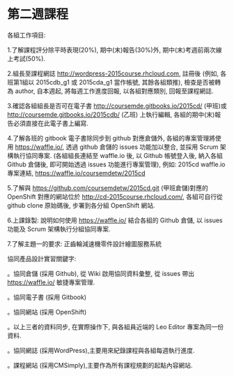 # 第二週課程

各組工作項目:

1.了解課程評分除平時表現(20%), 期中(末)報告(30%)外, 期中(末)考週前兩次線上考試(50%).

2.組長至課程網誌 http://wordpress-2015course.rhcloud.com, 註冊後 (例如, 各班第1組以 2015cdb_g1 或 2015cda_g1 當作帳號, 其餘各組類推), 檢查是否被轉為 author, 自本週起, 將每週工作進度回報, 以各組對應類別, 回報至課程網誌.

3.確認各組組長是否可在電子書 http://coursemde.gitbooks.io/2015cd/ (甲班)或 http://coursemde.gitbooks.io/2015cdb/ (乙班) 上執行編輯, 各組的期中(末)報告必須直接在此電子書上編寫.

4.了解各班的 gitbook 電子書除同步到 github 對應倉儲外, 各組的專案管理將使用 https://waffle.io/, 透過 github 倉儲的 issues 功能加以整合, 並採用 Scrum 架構執行協同專案. (各組組長連結至 waffle.io 後, 以 Github 帳號登入後, 納入各組 Github 倉儲後, 即可開始透過 issues 功能進行專案管理), 例如: 2015cd waffle.io 專案連結, https://waffle.io/coursemdetw/2015cd

5.了解與 https://github.com/coursemdetw/2015cd.git (甲班倉儲)對應的 OpenShift 對應的網站位於 http://cd-2015course.rhcloud.com/, 各組可自行從 github clone 原始碼後, 步署到各分組 OpenShift 網站.

6.上課錄製: 說明如何使用 https://waffle.io/ 結合各組的 Github 倉儲, 以 issues 功能及 Scrum 架構執行分組協同專案.

7.了解主題一的要求: 正齒輪減速機零件設計繪圖服務系統

協同產品設計實習關鍵字:

。協同倉儲 (採用 Github), 從 Wiki 啟用協同資料彙整, 從 issues 帶出 https://waffle.io/ 敏捷專案管理.

。協同電子書 (採用 Gitbook)

。協同網站 (採用 OpenShift)

。以上三者的資料同步, 在實際操作下, 與各組員近端的 Leo Editor 專案為同一份資料.

。協同網誌 (採用WordPress),主要用來紀錄課程與各組每週執行進度.

。課程網站 (採用CMSimply),主要作為所有課程規劃的起點內容網站.